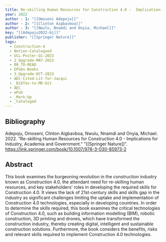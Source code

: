 ```yaml
---
title: Re-skilling Human Resources for Construction 4.0 -  Implications for Industry, Academia and Government
year: 2022
author - 1: "[[Omoseni Adepoju]]"
author - 2: "[[Clinton Aigbavboa]]"
author - 3: "[[Nwulu, Nnamdi and Onyia, Michael]]"
key: "[[Adepoju2022-bj]]"
publisher: "[[Springer Nature]]"
tags:
  - Construction-4
  - Notion-Catalogued
  - UCL-Poster-Q1-2023
  - 2_Upgrade-MAY-2023
  - 00_TO-READ
  - EPubs-Books
  - 3_Upgrade-OCT-2023
  - AEC-Cited-Lit-for-Jacqui
  - _BibTex-to-MD-Git
  - AEC
  - ePub
  - _Mark-Up
  - _Cataloged
---
```


## Bibliography
Adepoju, Omoseni, Clinton Aigbavboa, Nwulu, Nnamdi and Onyia, Michael. 2022. “Re-skilling Human Resources for Construction 4.0 -  Implications for Industry, Academia and Government.” "[[Springer Nature]]". https://link.springer.com/book/10.1007/978-3-030-85973-2

## Abstract
This book examines the burgeoning revolution in the construction industry known as Construction 4.0, the attendant need for re-skilling human resources, and key stakeholders' roles in developing the required skills for Construction 4.0. It views the lack of 21st-century skills and skills gap in the industry as significant challenges limiting the uptake and implementation of Construction 4.0 technologies, especially in developing countries. In order to determine the skills required, this book examines the critical technologies of Construction 4.0, such as building information modelling (BIM), robotic construction, 3D printing and drones, which have transformed the construction industry, thereby creating digital, intelligent and sustainable construction solutions. Furthermore, the book considers the benefits, risks and relevant skills required to implement Construction 4.0 technologies.